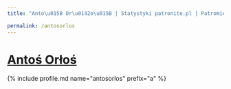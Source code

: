 ```yaml
---
title: "Anto\u015B Or\u0142o\u015B | Statystyki patronite.pl | Patromierz"

permalink: /antosorlos
---
```


# [Antoś Orłoś](https://patronite.pl/antosorlos)

{% include profile.md name="antosorlos" prefix="a" %}
